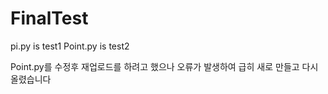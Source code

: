 # FinalTest
pi.py is test1
Point.py is test2

Point.py를 수정후 재업로드를 하려고 했으나 오류가 발생하여 급히 새로 만들고 다시 올렸습니다
